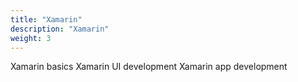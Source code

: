 ```yaml
---
title: "Xamarin"
description: "Xamarin"
weight: 3
---
```


Xamarin basics
Xamarin UI development
Xamarin app development